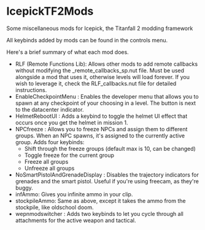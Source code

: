 # IcepickTF2Mods
Some miscellaneous mods for Icepick, the Titanfall 2 modding framework

All keybinds added by mods can be found in the controls menu.

Here's a brief summary of what each mod does.
- RLF (Remote Functions Lib): Allows other mods to add remote callbacks without modifying the \_remote\_callbacks\_sp.nut file. 
Must be used alongside a mod that uses it, otherwise levels will load forever. 
If you wish to leverage it, check the RLF\_callbacks.nut file for detailed instructions.
- EnableCheckpointMenu : Enables the developer menu that allows you to spawn at any checkpoint of your choosing in a level. The button is next to the datacenter indicator.
- HelmetRebootUI : Adds a keybind to toggle the helmet UI effect that occurs once you get the helmet in mission 1.
- NPCfreeze : Allows you to freeze NPCs and assign them to different groups. When an NPC spawns, it's assigned to the currently active group. Adds four keybinds:
  - Shift through the freeze groups (default max is 10, can be changed)
  - Toggle freeze for the current group 
  - Freeze all groups
  - Unfreeze all groups
- NoSmartPistolAndGrenadeDisplay : Disables the trajectory indicators for grenades and the smart pistol. Useful if you're using freecam, as they're buggy.
- infAmmo: Gives you infinite ammo in your clip.
- stockpileAmmo: Same as above, except it takes the ammo from the stockpile, like oldschool doom.
- wepnmodswitcher : Adds two keybinds to let you cycle through all attachments for the active weapon and tactical.
